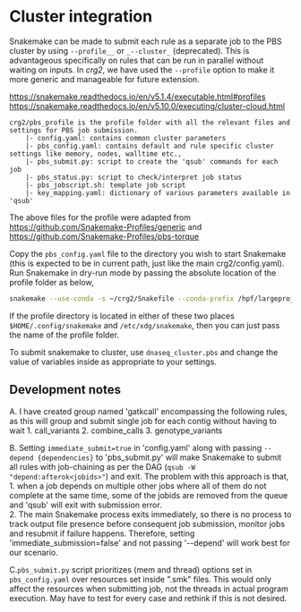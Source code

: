 # Cluster integration

Snakemake can be made to submit each rule as a separate job to the PBS cluster by using `--profile__` or `_--cluster_` (deprecated). This is advantageous specifically on rules that can be run in parallel without waiting on inputs. In _crg2_, we have used the `--profile` option to make it more generic and manageable for future extension. 

https://snakemake.readthedocs.io/en/v5.1.4/executable.html#profiles
https://snakemake.readthedocs.io/en/v5.10.0/executing/cluster-cloud.html

```
crg2/pbs_profile is the profile folder with all the relevant files and settings for PBS job submission.
    |- config.yaml: contains common cluster parameters
    |- pbs_config.yaml: contains default and rule specific cluster settings like memory, nodes, walltime etc.,
    |- pbs_submit.py: script to create the 'qsub' commands for each job
    |- pbs_status.py: script to check/interpret job status
    |- pbs_jobscript.sh: template job script
    |- key_mapping.yaml: dictionary of various parameters available in 'qsub'
```
The above files for the profile were adapted from https://github.com/Snakemake-Profiles/generic and https://github.com/Snakemake-Profiles/pbs-torque

Copy the `pbs_config.yaml` file to the directory you wish to start Snakemake (this is expected to be in current path, just like the main crg2/config.yaml). Run Snakemake in dry-run mode by passing the absolute location of the profile folder as below,

```bash
snakemake --use-conda -s ~/crg2/Snakefile --conda-prefix /hpf/largeprojects/ccm_dccforge/dccdipg/Common/snakemake --profile ~/crg2/pbs_profile -nr
```

If the profile directory is located in either of these two places `$HOME/.config/snakemake` and `/etc/xdg/snakemake`, then you can just pass the name of the profile folder. 

To submit snakemake to cluster, use `dnaseq_cluster.pbs` and change the value of variables inside as appropriate to your settings.


## Development notes

A. I have created group named 'gatkcall' encompassing the following rules, as this will group and submit single job for each contig without having to wait
    1. call_variants
    2. combine_calls
    3. genotype_variants

B. Setting `immediate_submit=true` in 'config.yaml' along with passing `--depend {dependencies}` to 'pbs_submit.py' will make Snakemake to submit all rules with job-chaining as per the DAG (`qsub -W "depend:afterok<jobids>"`) and exit. The problem with this approach is that, 
    1. when a job depends on multiple other jobs where all of them do not complete at the same time, some of the jobids are removed from the queue and 'qsub' will exit with submission error.  
    2. The main Snakemake process exits immediately, so there is no process to track output file presence before consequent job submission, monitor jobs and resubmit if failure happens. 
Therefore, setting 'immediate_submission=false' and not passing '--depend' will work best for our scenario. 

C.`pbs_submit.py` script prioritizes (mem and thread) options set in `pbs_config.yaml` over resources set inside ".smk" files. This would only affect the resources when submitting job, not the threads in actual program execution. May have to test for every case and rethink if this is not desired.